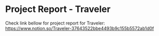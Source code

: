 # Project Report - Traveler

Check link bellow for project report for Traveler:
https://www.notion.so/Traveler-37643522bbe4493b9c155b5572ab1d0f 
